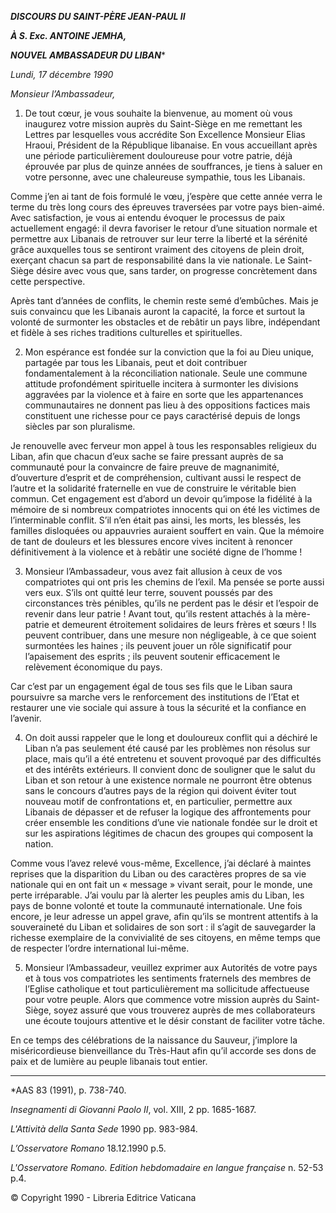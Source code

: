 ***DISCOURS DU SAINT-PÈRE JEAN-PAUL II***

***À S. Exc. ANTOINE JEMHA,***

***NOUVEL AMBASSADEUR DU LIBAN****

*Lundi, 17 décembre 1990*

*Monsieur l’Ambassadeur,*

1. De tout cœur, je vous souhaite la bienvenue, au moment où vous inaugurez votre mission auprès du Saint-Siège en me remettant les Lettres par lesquelles vous accrédite Son Excellence Monsieur Elias Hraoui, Président de la République libanaise. En vous accueillant après une période particulièrement douloureuse pour votre patrie, déjà éprouvée par plus de quinze années de souffrances, je tiens à saluer en votre personne, avec une chaleureuse sympathie, tous les Libanais.

Comme j’en ai tant de fois formulé le vœu, j’espère que cette année verra le terme du très long cours des épreuves traversées par votre pays bien-aimé. Avec satisfaction, je vous ai entendu évoquer le processus de paix actuellement engagé: il devra favoriser le retour d’une situation normale et permettre aux Libanais de retrouver sur leur terre la liberté et la sérénité grâce auxquelles tous se sentiront vraiment des citoyens de plein droit, exerçant chacun sa part de responsabilité dans la vie nationale. Le Saint-Siège désire avec vous que, sans tarder, on progresse concrètement dans cette perspective.

Après tant d’années de conflits, le chemin reste semé d’embûches. Mais je suis convaincu que les Libanais auront la capacité, la force et surtout la volonté de surmonter les obstacles et de rebâtir un pays libre, indépendant et fidèle à ses riches traditions culturelles et spirituelles.

2. Mon espérance est fondée sur la conviction que la foi au Dieu unique, partagée par tous les Libanais, peut et doit contribuer fondamentalement à la réconciliation nationale. Seule une commune attitude profondément spirituelle incitera à surmonter les divisions aggravées par la violence et à faire en sorte que les appartenances communautaires ne donnent pas lieu à des oppositions factices mais constituent une richesse pour ce pays caractérisé depuis de longs siècles par son pluralisme.

Je renouvelle avec ferveur mon appel à tous les responsables religieux du Liban, afin que chacun d’eux sache se faire pressant auprès de sa communauté pour la convaincre de faire preuve de magnanimité, d’ouverture d’esprit et de compréhension, cultivant aussi le respect de l’autre et la solidarité fraternelle en vue de construire le véritable bien commun. Cet engagement est d’abord un devoir qu’impose la fidélité à la mémoire de si nombreux compatriotes innocents qui on été les victimes de l’interminable conflit. S’il n’en était pas ainsi, les morts, les blessés, les familles disloquées ou appauvries auraient souffert en vain. Que la mémoire de tant de douleurs et les blessures encore vives incitent à renoncer définitivement à la violence et à rebâtir une société digne de l’homme !

3. Monsieur l’Ambassadeur, vous avez fait allusion à ceux de vos compatriotes qui ont pris les chemins de l’exil. Ma pensée se porte aussi vers eux. S’ils ont quitté leur terre, souvent poussés par des circonstances très pénibles, qu’ils ne perdent pas le désir et l’espoir de revenir dans leur patrie ! Avant tout, qu’ils restent attachés à la mère-patrie et demeurent étroitement solidaires de leurs frères et sœurs ! Ils peuvent contribuer, dans une mesure non négligeable, à ce que soient surmontées les haines ; ils peuvent jouer un rôle significatif pour l’apaisement des esprits ; ils peuvent soutenir efficacement le relèvement économique du pays.

Car c’est par un engagement égal de tous ses fils que le Liban saura poursuivre sa marche vers le renforcement des institutions de l’Etat et restaurer une vie sociale qui assure à tous la sécurité et la confiance en l’avenir.

4. On doit aussi rappeler que le long et douloureux conflit qui a déchiré le Liban n’a pas seulement été causé par les problèmes non résolus sur place, mais qu’il a été entretenu et souvent provoqué par des difficultés et des intérêts extérieurs. Il convient donc de souligner que le salut du Liban et son retour à une existence normale ne pourront être obtenus sans le concours d’autres pays de la région qui doivent éviter tout nouveau motif de confrontations et, en particulier, permettre aux Libanais de dépasser et de refuser la logique des affrontements pour créer ensemble les conditions d’une vie nationale fondée sur le droit et sur les aspirations légitimes de chacun des groupes qui composent la nation.

Comme vous l’avez relevé vous-même, Excellence, j’ai déclaré à maintes reprises que la disparition du Liban ou des caractères propres de sa vie nationale qui en ont fait un « message » vivant serait, pour le monde, une perte irréparable. J’ai voulu par là alerter les peuples amis du Liban, les pays de bonne volonté et toute la communauté internationale. Une fois encore, je leur adresse un appel grave, afin qu’ils se montrent attentifs à la souveraineté du Liban et solidaires de son sort : il s’agit de sauvegarder la richesse exemplaire de la convivialité de ses citoyens, en même temps que de respecter l’ordre international lui-même.

5. Monsieur l’Ambassadeur, veuillez exprimer aux Autorités de votre pays et à tous vos compatriotes les sentiments fraternels des membres de l’Eglise catholique et tout particulièrement ma sollicitude affectueuse pour votre peuple. Alors que commence votre mission auprès du Saint-Siège, soyez assuré que vous trouverez auprès de mes collaborateurs une écoute toujours attentive et le désir constant de faciliter votre tâche.

En ce temps des célébrations de la naissance du Sauveur, j’implore la miséricordieuse bienveillance du Très-Haut afin qu’il accorde ses dons de paix et de lumière au peuple libanais tout entier.

* * *

*AAS 83 (1991), p. 738-740.

*Insegnamenti di Giovanni Paolo II*, vol. XIII, 2 pp. 1685-1687.

*L'Attività della Santa Sede* 1990 pp. 983-984.

*L’Osservatore Romano* 18.12.1990 p.5.

*L'Osservatore Romano. Edition hebdomadaire en langue française* n. 52-53 p.4.

© Copyright 1990 - Libreria Editrice Vaticana